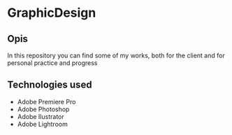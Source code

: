 # GraphicDesign
## Opis
In this repository you can find some of my works, both for the client and for personal practice and progress

## Technologies used
* Adobe Premiere Pro
* Adobe Photoshop
* Adobe Ilustrator
* Adobe Lightroom
